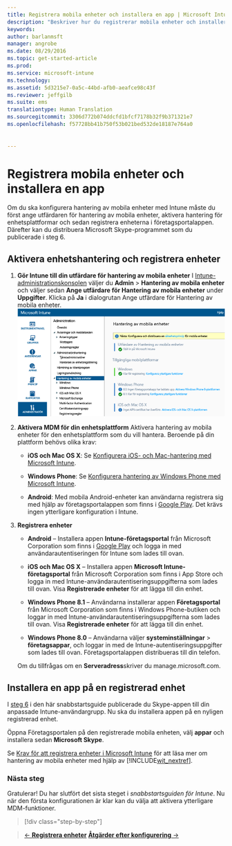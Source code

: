 ```yaml
---
title: Registrera mobila enheter och installera en app | Microsoft Intune
description: "Beskriver hur du registrerar mobila enheter och installerar en app på en enhet som registrerats i Intune"
keywords: 
author: barlanmsft
manager: angrobe
ms.date: 08/29/2016
ms.topic: get-started-article
ms.prod: 
ms.service: microsoft-intune
ms.technology: 
ms.assetid: 5d3215e7-0a5c-44bd-afb0-aeafce98c43f
ms.reviewer: jeffgilb
ms.suite: ems
translationtype: Human Translation
ms.sourcegitcommit: 3306d772b074ddcfd1bfcf7178b32f9b371321e7
ms.openlocfilehash: f57728bb41b750f53b021bed532de18187e764a0


---
```


# Registrera mobila enheter och installera en app
Om du ska konfigurera hantering av mobila enheter med Intune måste du först ange utfärdaren för hantering av mobila enheter, aktivera hantering för enhetsplattformar och sedan registrera enheterna i företagsportalappen. Därefter kan du distribuera Microsoft Skype-programmet som du publicerade i steg 6.

## Aktivera enhetshantering och registrera enheter

1.  **Gör Intune till din utfärdare för hantering av mobila enheter** I [Intune-administrationskonsolen](https://manage.microsoft.com/) väljer du **Admin** > **Hantering av mobila enheter** och väljer sedan **Ange utfärdare för Hantering av mobila enheter** under **Uppgifter**.  Klicka på **Ja** i dialogrutan Ange utfärdare för Hantering av mobila enheter.
    ![Administrationskonsolen. Ange MDM till Intune](./media/mdmAuthority.png)

2.  **Aktivera MDM för din enhetsplattform** Aktivera hantering av mobila enheter för den enhetsplattform som du vill hantera. Beroende på din plattform behövs olika krav:

    -   **iOS och Mac OS X**: Se [Konfigurera iOS- och Mac-hantering med Microsoft Intune](/intune/deploy-use/set-up-ios-and-mac-management-with-microsoft-intune).

    -   **Windows Phone**: Se [Konfigurera hantering av Windows Phone med Microsoft Intune](/intune/deploy-use/set-up-windows-phone-management-with-microsoft-intune).

    -   **Android**: Med mobila Android-enheter kan användarna registrera sig med hjälp av företagsportalappen som finns i [Google Play](https://play.google.com/store/apps/details?id=com.skype.raider). Det krävs ingen ytterligare konfiguration i Intune.

3.  **Registrera enheter**

    -   **Android** – Installera appen **Intune-företagsportal** från Microsoft Corporation som finns i [Google Play](http://go.microsoft.com/fwlink/p/?LinkId=386612) och logga in med användarautentiseringen för Intune som lades till ovan.

    -   **iOS och Mac OS X** – Installera appen **Microsoft Intune-företagsportal** från Microsoft Corporation som finns i App Store och logga in med Intune-användarautentiseringsuppgifterna som lades till ovan. Visa **Registrerade enheter** för att lägga till din enhet.

    -   **Windows Phone 8.1** – Användarna installerar appen **Företagsportal** från Microsoft Corporation som finns i Windows Phone-butiken och loggar in med Intune-användarautentiseringsuppgifterna som lades till ovan.  Visa **Registrerade enheter** för att lägga till din enhet.

    -   **Windows Phone 8.0** – Användarna väljer **systeminställningar** &gt; **företagsappar**, och loggar in med de Intune-autentiseringsuppgifter som lades till ovan. Företagsportalappen distribueras till din telefon.

    Om du tillfrågas om en **Serveradress**skriver du manage.microsoft.com.

## Installera en app på en registrerad enhet
I [steg 6](start-with-a-paid-subscription-to-microsoft-intune-step-6.md) i den här snabbstartsguide publicerade du Skype-appen till din anpassade Intune-användargrupp. Nu ska du installera appen på en nyligen registrerad enhet.

Öppna Företagsportalen på den registrerade mobila enheten, välj **appar** och installera sedan **Microsoft Skype**.

Se [Krav för att registrera enheter i Microsoft Intune](/intune/deploy-use/prerequisites-for-enrollment) för att läsa mer om hantering av mobila enheter med hjälp av [!INCLUDE[wit_nextref](../includes/wit_nextref_md.md)].


### Nästa steg
Gratulerar! Du har slutfört det sista steget i *snabbstartsguiden för Intune*. Nu när den första konfigurationen är klar kan du välja att aktivera ytterligare MDM-funktioner.

>[!div class="step-by-step"]

>[&larr; **Registrera enheter**](.\start-with-a-paid-subscription-to-microsoft-intune-step-8.md) [**Åtgärder efter konfigurering** &rarr;](.\post-configuration-tasks.md)  



<!--HONumber=Oct16_HO3-->


